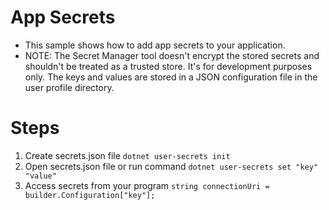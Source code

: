# App Secrets

- This sample shows how to add app secrets to your application.
- NOTE: The Secret Manager tool doesn't encrypt the stored secrets and shouldn't be treated as a trusted store. It's for development purposes only. The keys and values are stored in a JSON configuration file in the user profile directory.

# Steps

1. Create secrets.json file `dotnet user-secrets init`
2. Open secrets.json file or run command `dotnet user-secrets set "key" "value"`
3. Access secrets from your program `string connectionUri = builder.Configuration["key"];`

